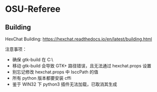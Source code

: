 # OSU-Referee


## Building

HexChat Building: https://hexchat.readthedocs.io/en/latest/building.html

注意事项：
* 确保 gtk-build 在 C:\
* 移动 gtk-build 会导致 GTK+ 路径错误，且无法通过 hexchat.props 设置
* 别忘记修改 hexchat.props 中 IsccPath 的值
* 所有 python 版本都要安装 cffi
* 鉴于 WIN32 下 python3 插件无法加载，已取消其生成
